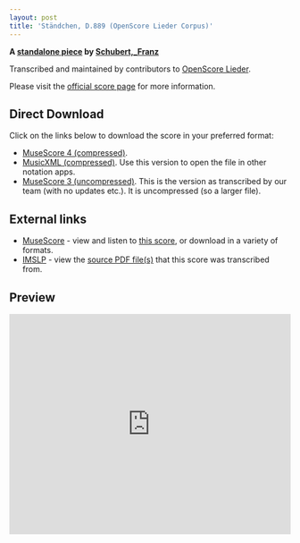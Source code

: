 ```yaml
---
layout: post
title: 'Ständchen, D.889 (OpenScore Lieder Corpus)'
---
```


__A [standalone piece](https://fourscoreandmore.org/openscore/lieder/Schubert%2C_Franz/_/) by [Schubert,_Franz](https://fourscoreandmore.org/openscore/lieder/Schubert%2C_Franz)__

Transcribed and maintained by contributors to [OpenScore Lieder].

Please visit the [official score page] for more information.

[official score page]: https://musescore.com/openscore-lieder-corpus/scores/5133353
[OpenScore Lieder]: https://musescore.com/openscore-lieder-corpus

## Direct Download

Click on the links below to download the score in your preferred format:
- [MuseScore 4 (compressed)](https://fourscoreandmore.org/openscore/lieder/Schubert%2C_Franz/_/St%C3%A4ndchen%2C_D.889.mscz).
- [MusicXML (compressed)](https://fourscoreandmore.org/openscore/lieder/Schubert%2C_Franz/_/St%C3%A4ndchen%2C_D.889.mxl). Use this version to open the file in other notation apps.
- [MuseScore 3 (uncompressed)](https://raw.githubusercontent.com/OpenScore/Lieder/refs/heads/main/scores/Schubert%2C_Franz/_/St%C3%A4ndchen%2C_D.889/lc5133353.mscx). This is the version as transcribed by our team (with no updates etc.). It is uncompressed (so a larger file).

## External links

- [MuseScore] - view and listen to [this score][MuseScore], or download in a variety of formats.
- [IMSLP] - view the [source PDF file(s)][IMSLP] that this score was transcribed from.

[MuseScore]: https://musescore.com/score/5133353
[IMSLP]: https://imslp.org/wiki/Special:ReverseLookup/12291

## Preview

<iframe width="100%" height="394" src="https://musescore.com/openscore-lieder-corpus/scores/5133353/embed" frameborder="0" allowfullscreen allow="autoplay; fullscreen"></iframe>
